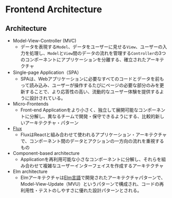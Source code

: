 # Frontend Architecture

## Architecture
- Model-View-Controller (MVC)
  - データを表現する`Model`、データをユーザーに見せる`View`、ユーザーの入力を処理し、`Model`と`View`間のデータの流れを管理する`Controller`の3つのコンポーネントにアプリケーションを分離する、確立されたアーキテクチャ
- Single-page Application（SPA）
  - SPAは、Webアプリケーションに必要なすべてのコードとデータを前もって読み込み、ユーザーが操作するたびにページの必要な部分のみを更新することで、より応答性の高い、流動的なユーザー体験を提供するように設計されている。
- Micro-Frontends
  - Front-end Applicationをより小さく、独立して展開可能なコンポーネントに分解し、異なるチームで開発・保守できるようにする、比較的新しいアーキテクチャ・パターン
- [Flux](./flux.md)
  - FluxはReactと組み合わせて使われるアプリケーション・アーキテクチャで、コンポーネント間のデータとアクションの一方向の流れを重視するもの
- Component-based architecture
  - Applicationを再利用可能な小さなコンポーネントに分解し、それらを組み合わせて複雑なユーザーインターフェイスを作成するアーキテクチャ
- Elm architecture
  - Elmアーキテクチャは[Elm言語](https://elm-lang.org/)で開発されたアーキテクチャパターンで、Model-View-Update（MVU）というパターンで構成され、コードの再利用性・テストのしやすさに優れた設計パターンとされる。
